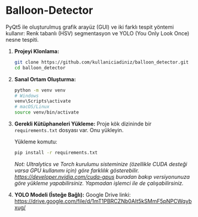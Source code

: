 # Balloon-Detector
PyQt5 ile oluşturulmuş grafik arayüz (GUI) ve iki farklı tespit yöntemi kullanır: Renk tabanlı (HSV) segmentasyon ve YOLO (You Only Look Once) nesne tespiti.


1.  **Projeyi Klonlama:**
    ```bash
    git clone https://github.com/kullaniciadiniz/balloon_detector.git
    cd balloon_detector
    ```

2.  **Sanal Ortam Oluşturma:**
    ```bash
    python -m venv venv
    # Windows
    venv\Scripts\activate
    # macOS/Linux
    source venv/bin/activate
    ```

3.  **Gerekli Kütüphaneleri Yükleme:**
    Proje kök dizininde bir `requirements.txt` dosyası var. Onu yükleyin.

    Yükleme komutu:
    ```bash
    pip install -r requirements.txt
    ```
    *Not: Ultralytics ve Torch kurulumu sisteminize (özellikle CUDA desteği varsa GPU kullanımı için) göre farklılık gösterebilir. 
     https://developer.nvidia.com/cuda-gpus buradan bakıp versiyonunuza göre yükleme yapabilirsiniz. Yapmadan işlemci ile de çalışabilirsiniz.*

4.  **YOLO Modeli (İsteğe Bağlı):**
    Google Drive linki: https://drive.google.com/file/d/1mT1PBRCZNb0AIt5kSMmF5pNPCWqybxug/
